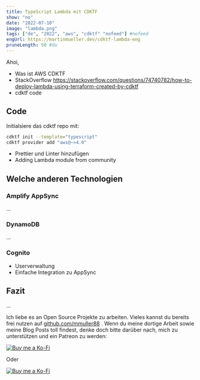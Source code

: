 ```yaml
---
title: TypeScript Lambda mit CDKTF
show: "no"
date: "2022-07-10"
image: "lambda.png"
tags: ["de", "2022", "aws", "cdktf" "nofeed"] #nofeed
engUrl: https://martinmueller.dev/cdktf-lambda-eng
pruneLength: 50 #du
---
```


Ahoi,

* Was ist AWS CDKTF
* StackOverflow https://stackoverflow.com/questions/74740782/how-to-deploy-lambda-using-terraform-created-by-cdktf
* cdktf code

## Code

Initialsiere das cdktf repo mit:

```bash
cdktf init --template="typescript"
cdktf provider add "aws@~>4.0"
```

* Prettier und Linter hinzufügen
* Adding Lambda module from community

## Welche anderen Technologien

### Amplify AppSync

...

### DynamoDB

...

### Cognito

* Userverwaltung
* Einfache Integration zu AppSync

## Fazit

...

Ich liebe es an Open Source Projekte zu arbeiten. Vieles kannst du bereits frei nutzen auf [github.com/mmuller88](https://github.com/mmuller88) . Wenn du meine dortige Arbeit sowie meine Blog Posts toll findest, denke doch bitte darüber nach, mich zu unterstützen und ein Patreon zu werden:

[![Buy me a Ko-Fi](https://storage.ko-fi.com/cdn/useruploads/png_d554a01f-60f0-4969-94d1-7b69f3e28c2fcover.jpg?v=69a332f2-b808-4369-8ba3-dae0d1100dd4)](https://ko-fi.com/T6T1BR59W)

Oder

[![Buy me a Ko-Fi](https://theastrologypodcast.com/wp-content/uploads/2015/06/become-my-patron-05.jpg)](https://www.patreon.com/bePatron?u=29010217)

